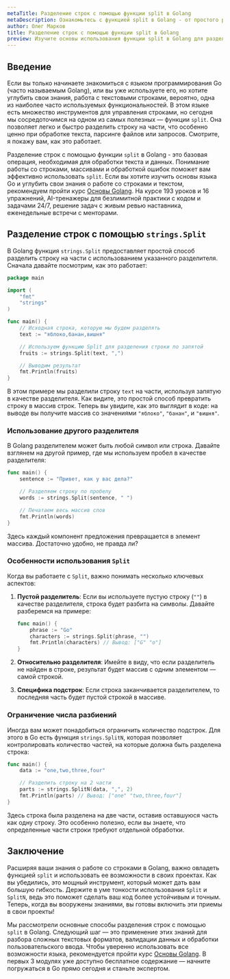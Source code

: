 ```yaml
---
metaTitle: Разделение строк с помощью функции split в Golang
metaDescription: Ознакомьтесь с функцией split в Golang - от простого разделения строк до сложных сценариев использования. Узнайте, как эффективно использовать split для решения задач парсинга текста
author: Олег Марков
title: Разделение строк с помощью функции split в Golang
preview: Изучите основы использования функции split в Golang для разделения строк на компоненты. Я покажу вам, как применять ее в различных сценариях для обработки текста
---
```


## Введение

Если вы только начинаете знакомиться с языком программирования Go (часто называемым Golang), или вы уже используете его, но хотите углубить свои знания, работа с текстовыми строками, вероятно, одна из наиболее часто используемых функциональностей. В этом языке есть множество инструментов для управления строками, но сегодня мы сосредоточимся на одном из самых полезных — функции `split`. Она позволяет легко и быстро разделить строку на части, что особенно ценно при обработке текста, парсинге файлов или запросов. Смотрите, я покажу вам, как это работает.

Разделение строк с помощью функции `split` в Golang - это базовая операция, необходимая для обработки текста и данных. Понимание работы со строками, массивами и обработкой ошибок поможет вам эффективно использовать `split`. Если вы хотите изучить основы языка Go и углубить свои знания о работе со строками и текстом, рекомендуем пройти курс [Основы Golang](https://purpleschool.ru/course/go-basics?utm_source=knowledgebase&utm_medium=text&utm_campaign=razdelenie-strok-s-pomoshchyu-funkcii-split-v-golang). На курсе 193 уроков и 16 упражнений, AI-тренажеры для безлимитной практики с кодом и задачами 24/7, решение задач с живым ревью наставника, еженедельные встречи с менторами.

## Разделение строк с помощью `strings.Split`

В Golang функция `strings.Split` предоставляет простой способ разделить строку на части с использованием указанного разделителя. Сначала давайте посмотрим, как это работает:

```go
package main

import (
	"fmt"
	"strings"
)

func main() {
	// Исходная строка, которую мы будем разделять
	text := "яблоко,банан,вишня"

	// Используем функцию Split для разделения строки по запятой
	fruits := strings.Split(text, ",")

	// Выводим результат
	fmt.Println(fruits)
}
```

В этом примере мы разделили строку `text` на части, используя запятую в качестве разделителя. Как видите, это простой способ превратить строку в массив строк. Теперь вы увидите, как это выглядит в коде: на выводе вы получите массив со значениями `"яблоко"`, `"банан"`, и `"вишня"`.

### Использование другого разделителя

В Golang разделителем может быть любой символ или строка. Давайте взглянем на другой пример, где мы используем пробел в качестве разделителя:

```go
func main() {
	sentence := "Привет, как у вас дела?"

	// Разделяем строку по пробелу
	words := strings.Split(sentence, " ")

	// Печатаем весь массив слов
	fmt.Println(words)
}
```

Здесь каждый компонент предложения превращается в элемент массива. Достаточно удобно, не правда ли?

### Особенности использования `Split`

Когда вы работаете с `Split`, важно понимать несколько ключевых аспектов:

1. **Пустой разделитель**: Если вы используете пустую строку (`""`) в качестве разделителя, строка будет разбита на символы. Давайте разберемся на примере:

    ```go
    func main() {
        phrase := "Go"
        characters := strings.Split(phrase, "")
        fmt.Println(characters) // Вывод: ["G" "o"]
    }
    ```

2. **Относительно разделителя**: Имейте в виду, что если разделитель не найден в строке, результат будет массив с одним элементом — самой строкой. 

3. **Специфика подстрок**: Если строка заканчивается разделителем, то последняя часть будет пустой строкой в массиве.

### Ограничение числа разбиений

Иногда вам может понадобиться ограничить количество подстрок. Для этого в Go есть функция `strings.SplitN`, которая позволяет контролировать количество частей, на которые должна быть разделена строка:

```go
func main() {
	data := "one,two,three,four"

	// Разделить строку на 2 части
	parts := strings.SplitN(data, ",", 2)
	fmt.Println(parts) // Вывод: ["one" "two,three,four"]
}
```

Здесь строка была разделена на две части, оставив оставшуюся часть как одну строку. Это особенно полезно, если вы знаете, что определенные части строки требуют отдельной обработки.

## Заключение

Расширяя ваши знания о работе со строками в Golang, важно овладеть функцией `split` и использовать ее возможности в своих проектах. Как вы убедились, это мощный инструмент, который может дать вам большую гибкость. Держите в уме тонкости использования `Split` и `SplitN`, ведь это поможет сделать ваш код более устойчивым и точным. Теперь, когда вы вооружены знаниями, вы готовы включить эти приемы в свои проекты!

Мы рассмотрели основные способы разделения строк с помощью `split` в Golang. Следующий шаг — это применение этих знаний для разбора сложных текстовых форматов, валидации данных и обработки пользовательского ввода. Чтобы уверенно использовать все возможности языка, рекомендуется пройти курс [Основы Golang](https://purpleschool.ru/course/go-basics?utm_source=knowledgebase&utm_medium=text&utm_campaign=razdelenie-strok-s-pomoshchyu-funkcii-split-v-golang). В первых 3 модулях уже доступно бесплатное содержание — начните погружаться в Go прямо сегодня и станьте экспертом.
